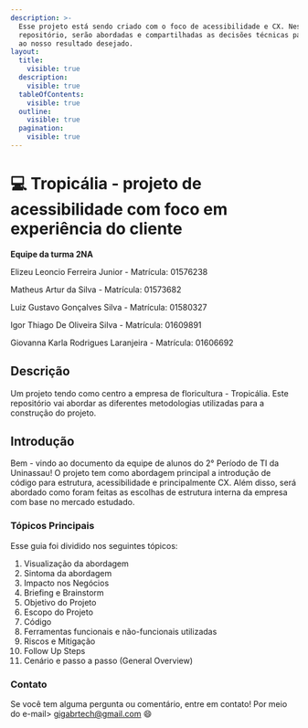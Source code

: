 ```yaml
---
description: >-
  Esse projeto está sendo criado com o foco de acessibilidade e CX. Neste
  repositório, serão abordadas e compartilhadas as decisões técnicas para chegar
  ao nosso resultado desejado.
layout:
  title:
    visible: true
  description:
    visible: true
  tableOfContents:
    visible: true
  outline:
    visible: true
  pagination:
    visible: true
---
```


# 💻 Tropicália - projeto de acessibilidade com foco em experiência do cliente

**Equipe da turma 2NA**

Elizeu Leoncio Ferreira Junior - Matrícula: 01576238

Matheus Artur da Silva - Matrícula: 01573682

Luiz Gustavo Gonçalves Silva - Matrícula: 01580327

Igor Thiago De Oliveira Silva - Matrícula: 01609891

Giovanna Karla Rodrigues Laranjeira - Matrícula: 01606692





## Descrição

Um projeto tendo como centro a empresa de floricultura - Tropicália. Este repositório vai abordar as diferentes metodologias utilizadas para a construção do projeto.



## Introdução

Bem - vindo ao documento da equipe de alunos do 2° Período de TI da Uninassau! O projeto tem como abordagem principal a introdução de código para estrutura, acessibilidade e principalmente CX. Além disso, será abordado como foram feitas as escolhas de estrutura interna da empresa com base no mercado estudado.

### Tópicos Principais

Esse guia foi dividido nos seguintes tópicos:

1. Visualização da abordagem
2. Sintoma da abordagem
3. Impacto nos Negócios
4. Briefing e Brainstorm
5. Objetivo do Projeto
6. Escopo do Projeto
7. Código&#x20;
8. Ferramentas funcionais e não-funcionais utilizadas
9. Riscos e Mitigação&#x20;
10. Follow Up Steps
11. Cenário e passo a passo (General Overview)

### Contato

Se você tem alguma pergunta ou comentário, entre em contato! Por meio do e-mail> gigabrtech@gmail.com :smile:
